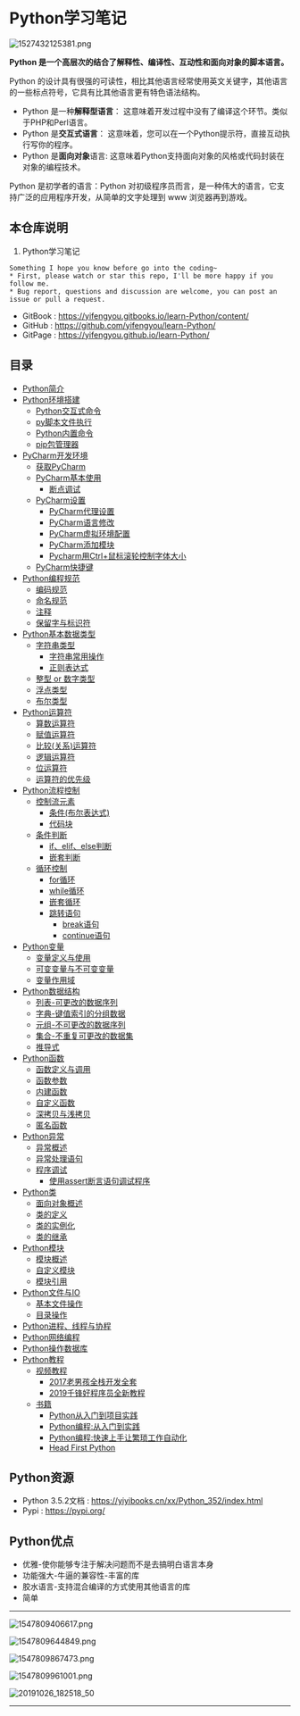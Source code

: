 # Python学习笔记

![1527432125381.png](image/1527432125381.png)

**Python 是一个高层次的结合了解释性、编译性、互动性和面向对象的脚本语言。**

Python 的设计具有很强的可读性，相比其他语言经常使用英文关键字，其他语言的一些标点符号，它具有比其他语言更有特色语法结构。

* Python 是一种**解释型语言**： 这意味着开发过程中没有了编译这个环节。类似于PHP和Perl语言。
* Python 是**交互式语言**： 这意味着，您可以在一个Python提示符，直接互动执行写你的程序。
* Python 是**面向对象**语言: 这意味着Python支持面向对象的风格或代码封装在对象的编程技术。

Python 是初学者的语言：Python 对初级程序员而言，是一种伟大的语言，它支持广泛的应用程序开发，从简单的文字处理到 www 浏览器再到游戏。

## 本仓库说明

1. Python学习笔记

```
Something I hope you know before go into the coding~
* First, please watch or star this repo, I'll be more happy if you follow me.
* Bug report, questions and discussion are welcome, you can post an issue or pull a request.
```

* GitBook : <https://yifengyou.gitbooks.io/learn-Python/content/>
* GitHub : <https://github.com/yifengyou/learn-Python/>
* GitPage : <https://yifengyou.github.io/learn-Python/>

## 目录

* [Python简介](docs/Python简介.md)
* [Python环境搭建](docs/Python环境搭建.md)
    * [Python交互式命令](docs/Python环境搭建/Python交互式命令.md)
    * [py脚本文件执行](docs/Python环境搭建/py脚本文件执行.md)
    * [Python内置命令](docs/Python环境搭建/Python内置命令.md)
    * [pip包管理器](docs/Python环境搭建/pip包管理器.md)
* [PyCharm开发环境](docs/PyCharm开发环境.md)
    * [获取PyCharm](docs/PyCharm开发环境/获取PyCharm.md)
    * [PyCharm基本使用](docs/PyCharm开发环境/PyCharm基本使用.md)
        * [断点调试](docs/PyCharm开发环境/PyCharm基本使用/断点调试.md)
    * [PyCharm设置](docs/PyCharm开发环境//PyCharm设置.md)
        * [PyCharm代理设置](docs/PyCharm开发环境/PyCharm设置/PyCharm代理设置.md)
        * [PyCharm语言修改](docs/PyCharm开发环境/PyCharm设置/PyCharm语言修改.md)
        * [PyCharm虚拟环境配置](docs/PyCharm开发环境/PyCharm设置/PyCharm虚拟环境配置.md)
        * [PyCharm添加模块](docs/PyCharm开发环境/PyCharm设置/PyCharm添加模块.md)
        * [Pycharm用Ctrl+鼠标滚轮控制字体大小](docs/PyCharm开发环境/PyCharm设置/Pycharm用Ctrl+鼠标滚轮控制字体大小.md)
    * [PyCharm快捷键](docs/PyCharm开发环境/PyCharm快捷键.md)
* [Python编程规范](docs/Python编程规范.md)
    * [编码规范](docs/Python编程规范/编码规范.md)
    * [命名规范](docs/Python编程规范/命名规范.md)
    * [注释](docs/Python编程规范/注释.md)
    * [保留字与标识符](docs/Python编程规范/保留字与标识符.md)
* [Python基本数据类型](docs/Python基本数据类型.md)
    * [字符串类型](docs/Python基本数据类型/字符串类型.md)
        * [字符串常用操作](docs/Python基本数据类型/字符串类型/字符串常用操作.md)
        * [正则表达式](docs/Python基本数据类型/字符串类型/正则表达式.md)
    * [整型 or 数字类型](docs/Python基本数据类型/整型.md)
    * [浮点类型](docs/Python基本数据类型/浮点类型.md)
    * [布尔类型](docs/Python基本数据类型/布尔类型.md)
* [Python运算符](docs/Python运算符.md)
    * [算数运算符](docs/Python运算符/算数运算符.md)
    * [赋值运算符](docs/Python运算符/赋值运算符.md)
    * [比较(关系)运算符](docs/Python运算符/比较运算符.md)
    * [逻辑运算符](docs/Python运算符/逻辑运算符.md)
    * [位运算符](docs/Python运算符/位运算符.md)
    * [运算符的优先级](docs/Python运算符/运算符的优先级.md)
* [Python流程控制](docs/Python流程控制.md)
    * [控制流元素](docs/Python流程控制/Python流程控制/控制流元素.md)
        * [条件(布尔表达式)](docs/Python流程控制/Python流程控制/控制流元素/条件.md)
        * [代码块](docs/Python流程控制/Python流程控制/控制流元素/代码块.md)
    * [条件判断](docs/Python流程控制/Python流程控制/条件判断.md)
        * [if、elif、else判断](docs/Python流程控制/条件判断/if判断.md)
        * [嵌套判断](docs/Python流程控制/嵌套判断.md)
    * [循环控制](docs/Python流程控制/循环控制.md)
        * [for循环](docs/Python流程控制/循环控制/for循环.md)
        * [while循环](docs/Python流程控制/循环控制/while循环.md)
        * [嵌套循环](docs/Python流程控制/循环控制/嵌套循环.md)
        * [跳转语句](docs/Python流程控制/循环控制/跳转语句.md)
            * [break语句](docs/Python流程控制/循环控制/跳转语句/break语句.md)
            * [continue语句](docs/Python流程控制/循环控制/跳转语句/continue语句.md)
* [Python变量](docs/Python变量.md)
    * [变量定义与使用](docs/Python变量/变量定义与使用.md)
    * [可变变量与不可变变量](docs/Python变量/可变变量与不可变变量.md)
    * [变量作用域](docs/Python变量/变量作用域.md)
* [Python数据结构](docs/Python数据结构.md)
    * [列表-可更改的数据序列](docs/Python数据结构/列表.md)
    * [字典-键值索引的分组数据](docs/Python数据结构/字典.md)
    * [元组-不可更改的数据序列](docs/Python数据结构/元组.md)
    * [集合-不重复可更改的数据集](docs/Python数据结构/集合.md)
    * [推导式](docs/Python数据结构/推导式.md)
* [Python函数](docs/Python函数.md)
    * [函数定义与调用](docs/Python函数/函数定义与调用.md)
    * [函数参数](docs/Python函数/函数参数.md)
    * [内建函数](docs/Python函数/内建函数.md)
    * [自定义函数](docs/Python函数/自定义函数.md)
    * [深拷贝与浅拷贝](docs/Python函数/深拷贝与浅拷贝.md)
    * [匿名函数](docs/Python函数/匿名函数.md)
* [Python异常](docs/Python异常.md)
    * [异常概述](docs/Python异常/异常概述.md)
    * [异常处理语句](docs/Python异常/异常处理语句.md)
    * [程序调试](docs/Python异常/程序调试.md)
        * [使用assert断言语句调试程序](docs/Python异常/程序调试/使用assert断言语句调试程序.md)
* [Python类](docs/Python类.md)
    * [面向对象概述](docs/Python类/面向对象概述.md)
    * [类的定义](docs/Python类/类的定义.md)
    * [类的实例化](docs/Python类/类的实例化.md)
    * [类的继承](docs/Python类/类的继承.md)
* [Python模块](docs/Python模块.md)
    * [模块概述](docs/Python模块/模块概述.md)
    * [自定义模块](docs/Python模块/自定义模块.md)
    * [模块引用](docs/Python模块/模块引用.md)
* [Python文件与IO](docs/Python文件与IO.md)
    * [基本文件操作](docs/Python文件与IO/基本文件操作.md)
    * [目录操作](docs/Python文件与IO/目录操作.md)
* [Python进程、线程与协程](docs/Python进程线程协程.md)
* [Python网络编程](docs/Python网络编程.md)
* [Python操作数据库](docs/Python操作数据库.md)
* [Python教程](docs/Python教程.md)
    * [视频教程](docs/Python教程/视频教程.md)
        * [2017老男孩全栈开发全套](docs/Python教程/视频教程/2017老男孩全栈开发全套.md)
        * [2019千锋好程序员全新教程](docs/Python教程/视频教程/2019千锋好程序员全新教程.md)
    * [书籍](docs/Python教程/书籍.md)
        * [Python从入门到项目实践](docs/Python教程/书籍/Python从入门到项目实践.md)
        * [Python编程:从入门到实践](docs/Python教程/书籍/Python编程从入门到实践.md)
        * [Python编程:快速上手让繁琐工作自动化](docs/Python教程/书籍/Python编程快速上手让繁琐工作自动化.md)
        * [Head First Python](docs/Python教程/书籍/HeadFirstPython.md)



## Python资源

* Python 3.5.2文档 : <https://yiyibooks.cn/xx/Python_352/index.html>
* Pypi : <https://pypi.org/>

## Python优点

* 优雅-使你能够专注于解决问题而不是去搞明白语言本身
* 功能强大-牛逼的兼容性-丰富的库
* 胶水语言-支持混合编译的方式使用其他语言的库
* 简单

---

![1547809406617.png](image/1547809406617.png)

![1547809644849.png](image/1547809644849.png)

![1547809867473.png](image/1547809867473.png)

![1547809961001.png](image/1547809961001.png)

![20191026_182518_50](image/20191026_182518_50.png)





---
